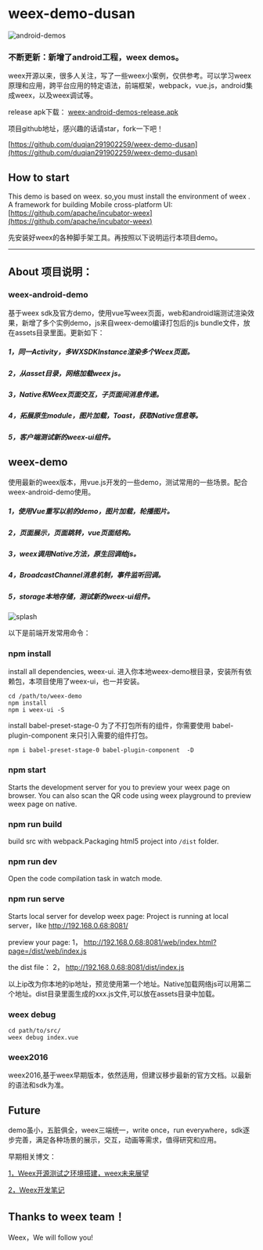 # weex-demo-dusan
![android-demos](https://github.com/duqian291902259/weex-demo-dusan/blob/master/release/weex-android-demos.jpeg)

### 不断更新：新增了android工程，weex demos。
weex开源以来，很多人关注，写了一些weex小案例，仅供参考。可以学习weex原理和应用，跨平台应用的特定语法，前端框架，webpack，vue.js，android集成weex，以及weex调试等。

release apk下载：
[weex-android-demos-release.apk](https://github.com/duqian291902259/weex-demo-dusan/blob/master/release/weex-android-demos-release.apk)

项目github地址，感兴趣的话请star，fork一下吧！

[https://github.com/duqian291902259/weex-demo-dusan](https://github.com/duqian291902259/weex-demo-dusan)


## How to start
This demo is based on weex.
so,you must install the environment of weex .
A framework for building Mobile cross-platform UI: [https://github.com/apache/incubator-weex](https://github.com/apache/incubator-weex)

先安装好weex的各种脚手架工具。再按照以下说明运行本项目demo。

---

## About 项目说明：
### weex-android-demo

基于weex sdk及官方demo，使用vue写weex页面，web和android端测试渲染效果，新增了多个实例demo，js来自weex-demo编译打包后的js bundle文件，放在assets目录里面。更新如下：

##### 1，同一Activity，多WXSDKInstance渲染多个Weex页面。

##### 2，从asset目录，网络加载weex js。

##### 3，Native和Weex页面交互，子页面间消息传递。

##### 4，拓展原生module，图片加载，Toast，获取Native信息等。

##### 5，客户端测试新的weex-ui组件。

## weex-demo
使用最新的weex版本，用vue.js开发的一些demo，测试常用的一些场景。配合weex-android-demo使用。

##### 1，使用Vue重写以前的demo，图片加载，轮播图片。

##### 2，页面展示，页面跳转，vue页面结构。

##### 3，weex调用Native方法，原生回调给js。

##### 4，BroadcastChannel消息机制，事件监听回调。

##### 5，storage本地存储，测试新的weex-ui组件。

![splash](https://github.com/duqian291902259/weex-demo-dusan/blob/master/screenshot/weex-demo-dusan.gif)

以下是前端开发常用命令：

### npm install

install all dependencies, weex-ui.
进入你本地weex-demo根目录，安装所有依赖包，本项目使用了weex-ui，也一并安装。

```
cd /path/to/weex-demo 
npm install
npm i weex-ui -S
```
install babel-preset-stage-0
为了不打包所有的组件，你需要使用 babel-plugin-component 来只引入需要的组件打包。

``` 
npm i babel-preset-stage-0 babel-plugin-component  -D
```

### npm start

Starts the development server for you to preview your weex page on browser.
You can also scan the QR code using weex playground to preview weex page on native.

### npm run build

build src with webpack.Packaging html5 project into `/dist` folder.

### npm run dev

Open the code compilation task in watch mode.

### npm run serve

Starts local server for develop weex page:
Project is running at local server，like http://192.168.0.68:8081/

preview your page:
1， http://192.168.0.68:8081/web/index.html?page=/dist/web/index.js

the dist file：
2， http://192.168.0.68:8081/dist/index.js

以上ip改为你本地的ip地址，预览使用第一个地址。Native加载网络js可以用第二个地址。dist目录里面生成的xxx.js文件,可以放在assets目录中加载。

### weex debug

```
cd path/to/src/
weex debug index.vue
```

### weex2016
weex2016,基于weex早期版本，依然适用，但建议移步最新的官方文档。以最新的语法和sdk为准。


## Future 
demo虽小，五脏俱全，weex三端统一，write once，run everywhere，sdk逐步完善，满足各种场景的展示，交互，动画等需求，值得研究和应用。

早期相关博文：

[1，Weex开源测试之环境搭建，weex未来展望](http://blog.csdn.net/dzsw0117/article/details/51702319)

[2，Weex开发笔记](http://blog.csdn.net/dzsw0117/article/details/51773175)


## Thanks to weex team！
Weex，We will follow you!